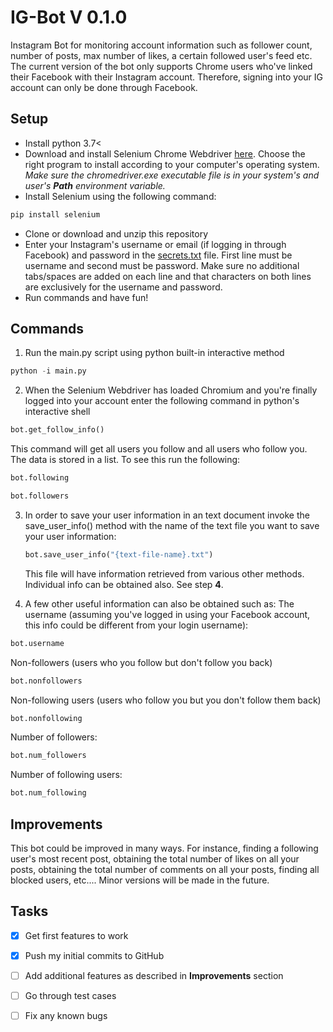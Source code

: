 # IG-Bot V 0.1.0
Instagram Bot for monitoring account information such as follower count, number of posts, max number of likes, a certain followed user's feed etc. The current version of the bot only supports Chrome users who've linked their Facebook with their Instagram account. Therefore, signing into your IG account can only be done through Facebook.

## Setup

+ Install python 3.7<
+ Download and install Selenium Chrome Webdriver [here](https://chromedriver.chromium.org/getting-started). Choose the right program to install according to your computer's operating system. *Make sure the chromedriver.exe executable file is in your system's and user's **Path** environment variable.*
+ Install Selenium using the following command:
```cmd
pip install selenium
```
+ Clone or download and unzip this repository
+ Enter your Instagram's username or email (if logging in through Facebook) and password in the [secrets.txt](./secrets.txt) file. First line must be username and second must be password. Make sure no additional tabs/spaces are added on each line and that characters on both lines are exclusively for the username and password.
+ Run commands and have fun!
## Commands

1. Run the main.py script using python built-in interactive method
  ```python
  python -i main.py
  ```

2. When the Selenium Webdriver has loaded Chromium and you're finally logged into your account enter the following command in python's interactive shell
  ```python 
  bot.get_follow_info()
  ```
  This command will get all users you follow and all users who follow you. The data is stored in a list. To see this run the following:
  ```python
  bot.following
  ```
  ```python
  bot.followers
  ```
3. In order to save your user information in an text document invoke the save_user_info() method with the name of the text file you want to save your user information:
    ```python
    bot.save_user_info("{text-file-name}.txt")
    ```
    This file will have information retrieved from various other methods. Individual info can be obtained also. See step **4**.

4. A few other useful information can also be obtained such as:
  The username (assuming you've logged in using your Facebook account, this info could be different from your login username):
  ```python 
  bot.username
  ```
  Non-followers (users who you follow but don't follow you back)
  ```python
  bot.nonfollowers
  ```
  Non-following users (users who follow you but you don't follow them back)
  ```python
  bot.nonfollowing
  ```
  Number of followers:
  ```python
  bot.num_followers
  ```
  Number of following users:
  ```python
  bot.num_following
  ```
  
 ## Improvements
 
 This bot could be improved in many ways. For instance, finding a following user's most recent post, obtaining the total number of likes on all your posts, obtaining the total number of comments on all your posts, finding all blocked users, etc.... 
 Minor versions will be made in the future.
 
## Tasks

- [x] Get first features to work
- [x] Push my initial commits to GitHub
- [ ] Add additional features as described in **Improvements** section
- [ ] Go through test cases
- [ ] Fix any known bugs
  
